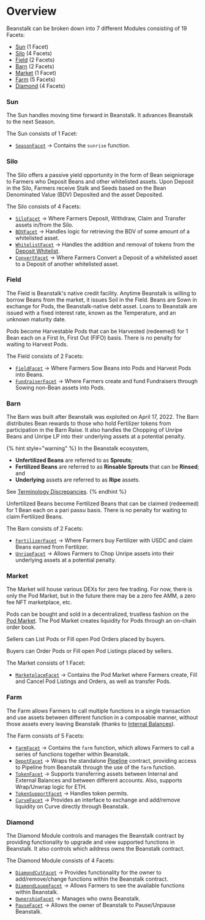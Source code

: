 # Overview

Beanstalk can be broken down into 7 different Modules consisting of 19 Facets:

* [Sun](sun/) (1 Facet)
* [Silo](silo/) (4 Facets)
* [Field](field/) (2 Facets)&#x20;
* [Barn](barn/) (2 Facets)
* [Market](market/) (1 Facet)
* [Farm](depot/) (5 Facets)
* [Diamond](diamond/) (4 Facets)

### Sun

The Sun handles moving time forward in Beanstalk. It advances Beanstalk to the next Season.

The Sun consists of 1 Facet:

* [`SeasonFacet`](sun/season-facet.md) -> Contains the `sunrise` function.

### Silo

The Silo offers a passive yield opportunity in the form of Bean seigniorage to Farmers who Deposit Beans and other whitelisted assets. Upon Deposit in the Silo, Farmers receive Stalk and Seeds based on the Bean Denominated Value (BDV) Deposited and the asset Deposited.

The Silo consists of 4 Facets:

* [`SiloFacet`](silo/silo-facet.md) -> Where Farmers Deposit, Withdraw, Claim and Transfer assets in/from the Silo.
* [`BDVFacet`](silo/bdv-facet.md) -> Handles logic for retrieving the BDV of some amount of a whitelisted asset.
* [`WhitelistFacet`](silo/whitelist-facet.md) -> Handles the addition and removal of tokens from the [Deposit Whitelist](https://docs.bean.money/almanac/farm/silo#deposit-whitelist).
* [`ConvertFacet`](silo/convert-facet.md) -> Where Farmers Convert a Deposit of a whitelisted asset to a Deposit of another whitelisted asset.

### Field

The Field is Beanstalk's native credit facility. Anytime Beanstalk is willing to borrow Beans from the market, it issues Soil in the Field. Beans are Sown in exchange for Pods, the Beanstalk-native debt asset. Loans to Beanstalk are issued with a fixed interest rate, known as the Temperature, and an unknown maturity date.

Pods become Harvestable Pods that can be Harvested (redeemed) for 1 Bean each on a First In, First Out (FIFO) basis. There is no penalty for waiting to Harvest Pods.

The Field consists of 2 Facets:

* [`FieldFacet`](field/field-facet.md) -> Where Farmers Sow Beans into Pods and Harvest Pods into Beans.
* [`FundraiserFacet`](field/fundraiser-facet.md) -> Where Farmers create and fund Fundraisers through Sowing non-Bean assets into Pods.

### Barn

The Barn was built after Beanstalk was exploited on April 17, 2022. The Barn distributes Bean rewards to those who hold Fertilizer tokens from participation in the Barn Raise. It also handles the Chopping of Unripe Beans and Unripe LP into their underlying assets at a potential penalty.

{% hint style="warning" %}
In the Beanstalk ecosystem,&#x20;

* **Unfertilized Beans** are referred to as **Sprouts**;
* **Fertilized Beans** are referred to as **Rinsable Sprouts** that can be **Rinsed**; and
* **Underlying** assets are referred to as **Ripe** assets. &#x20;

See [Terminology Discrepancies](../misc/terminology-discrepancies.md).
{% endhint %}

Unfertilized Beans become Fertilized Beans that can be claimed (redeemed) for 1 Bean each on a pari passu basis. There is no penalty for waiting to claim Fertilized Beans.

The Barn consists of 2 Facets:

* [`FertilizerFacet`](barn/fertilizer-facet.md) -> Where Farmers buy Fertilizer with USDC and claim Beans earned from Fertilizer.
* [`UnripeFacet`](barn/unripe-facet.md) -> Allows Farmers to Chop Unripe assets into their underlying assets at a potential penalty.

### Market

The Market will house various DEXs for zero fee trading. For now, there is only the Pod Market, but in the future there may be a zero fee AMM, a zero fee NFT marketplace, etc.

Pods can be bought and sold in a decentralized, trustless fashion on the [Pod Market](https://docs.bean.money/almanac/farm/market#the-pod-market). The Pod Market creates liquidity for Pods through an on-chain order book.

Sellers can List Pods or Fill open Pod Orders placed by buyers.&#x20;

Buyers can Order Pods or Fill open Pod Listings placed by sellers.

The Market consists of 1 Facet:

* [`MarketplaceFacet`](market/marketplace-facet.md) -> Contains the Pod Market where Farmers create, Fill and Cancel Pod Listings and Orders, as well as transfer Pods.

### Farm

The Farm allows Farmers to call multiple functions in a single transaction and use assets between different function in a composable manner, without those assets every leaving Beanstalk (thanks to [Internal Balances](../overview/internal-balances.md)).

The Farm consists of 5 Facets:

* [`FarmFacet`](depot/farm-facet.md) -> Contains the `farm` function, which allows Farmers to call a series of functions together within Beanstalk.
* [`DepotFacet`](depot/depot-facet.md) -> Wraps the standalone [Pipeline](https://evmpipeline.org/) contract, providing access to Pipeline from Beanstalk through the use of the `farm` function.
* [`TokenFacet`](depot/token-facet.md) -> Supports transferring assets between Internal and External Balances and between different accounts. Also, supports Wrap/Unwrap logic for ETH.
* [`TokenSupportFacet`](depot/token-support-facet.md) -> Handles token permits.
* [`CurveFacet`](depot/curve-facet.md) -> Provides an interface to exchange and add/remove liquidity on Curve directly through Beanstalk.

### Diamond

The Diamond Module controls and manages the Beanstalk contract by providing functionality to upgrade and view supported functions in Beanstalk. It also controls which address owns the Beanstalk contract.

The Diamond Module consists of 4 Facets:

* [`DiamondCutFacet`](diamond/diamond-cut-facet.md) -> Provides functionality for the owner to add/remove/change functions within the Beanstalk contract.
* [`DiamondLoupeFacet`](diamond/diamond-loupe-facet.md) -> Allows Farmers to see the available functions within Beanstalk.
* [`OwnershipFacet`](diamond/ownership-facet.md) -> Manages who owns Beanstalk.
* [`PauseFacet`](diamond/pause-facet.md) -> Allows the owner of Beanstalk to Pause/Unpause Beanstalk.
